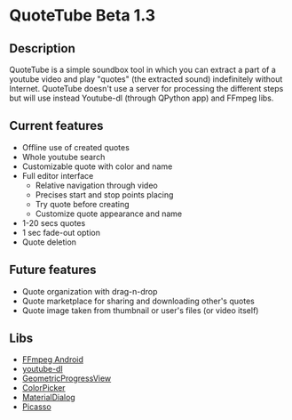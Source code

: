 # QuoteTube Beta 1.3
## Description
QuoteTube is a simple soundbox tool in which you can extract a part of a youtube video and play "quotes" (the extracted sound) indefinitely without Internet. QuoteTube doesn't use a server for processing the different steps but will use instead Youtube-dl (through QPython app) and FFmpeg libs.
## Current features

* Offline use of created quotes
* Whole youtube search
* Customizable quote with color and name
* Full editor interface
  * Relative navigation through video
  * Precises start and stop points placing
  * Try quote before creating
  * Customize quote appearance and name
* 1-20 secs quotes
* 1 sec fade-out option
* Quote deletion

## Future features

* Quote organization with drag-n-drop
* Quote marketplace for sharing and downloading other's quotes
* Quote image taken from thumbnail or user's files (or video itself)

## Libs

* [FFmpeg Android](http://writingminds.github.io/ffmpeg-android-java/)
* [youtube-dl](https://rg3.github.io/youtube-dl/)
* [GeometricProgressView](https://android-arsenal.com/details/1/5376)
* [ColorPicker](https://android-arsenal.com/details/1/5067)
* [MaterialDialog](https://github.com/afollestad/material-dialogs)
* [Picasso](http://square.github.io/picasso/)
